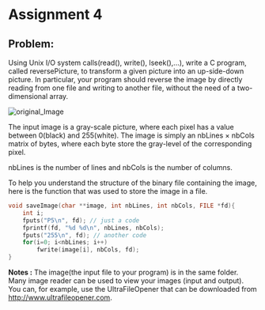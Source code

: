 # Assignment 4

## Problem:

Using Unix I/O system calls(read(), write(), lseek(),...), write a C program, called reversePicture, to transform a given picture into an up-side-down picture. In particular, your program should reverse the image by directly reading from one file and writing to another file, without the need of a two-dimensional array.

![original_Image](/../master/assignment4/m1.jpg?raw=true "Optional Title")

The input image is a gray-scale picture, where each pixel has a value between 0(black) and 255(white). The image is simply an nbLines × nbCols matrix of bytes, where each byte store the gray-level of the corresponding pixel.

nbLines is the number of lines and nbCols is the number of columns.

To help you understand the structure of the binary file containing the image, here is the function that was used to store the image in a file.

```c
void saveImage(char **image, int nbLines, int nbCols, FILE *fd){
    int i;
    fputs("P5\n", fd); // just a code
    fprintf(fd, "%d %d\n", nbLines, nbCols);
    fputs("255\n", fd); // another code
    for(i=0; i<nbLines; i++)
        fwrite(image[i], nbCols, fd);
}
```

**Notes :**
The image(the input file to your program) is in the same folder.
Many image reader can be used to view your images (input and output). You can, for example, use the UltraFileOpener that can be downloaded from http://www.ultrafileopener.com.